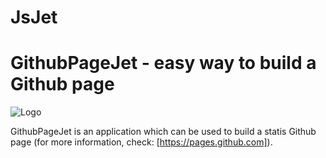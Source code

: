 # JsJet

# GithubPageJet - easy way to build a Github page
![Logo](https://raw.githubusercontent.com/pavel-tashev/FrameworkJet/master/resources/frameworkJet-logo.png)

GithubPageJet is an application which can be used to build a statis Github page (for more information, check: [https://pages.github.com]). 
